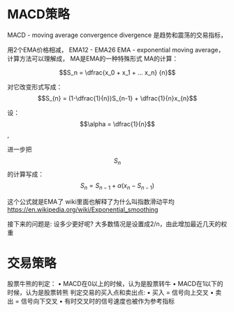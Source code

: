 # MACD策略
MACD - moving average convergence divergence
是趋势和震荡的交易指标，


用2个EMA价格相减， 
EMA12 -  EMA26
EMA - exponential 
moving average， 
计算方法可以理解成， MA是EMA的一种特殊形式
MA的计算：

$$S_n = \dfrac{x_0 + x_1 + ... x_n} {n}$$


对它改变形式写成：
$$S_{n} = (1-\dfrac{1}{n})S_{n-1} + \dfrac{1}{n}x_{n}$$

设：$$\alpha = \dfrac{1}{n}$$ , 


进一步把$$S_n$$的计算写成： $$S_n = S_{n-1} + \alpha(x_n - S_{n-1})$$


这个公式就是EMA了
wiki里面也解释了为什么叫指数滑动平均
https://en.wikipedia.org/wiki/Exponential_smoothing


接下来的问题是:
设多少更好呢?
大多数情况是设置成2/n，由此增加最近几天的权重

# 交易策略
股票牛熊的判定：
• MACD在0以上的时候，认为是股票转牛
• MACD在1以下的时候，认为是股票转熊
判定交易的买入点和卖出点:
• 买入 = 信号向上交叉 
• 卖出 = 信号向下交叉
• 有时交叉时的信号速度也被作为参考指标
